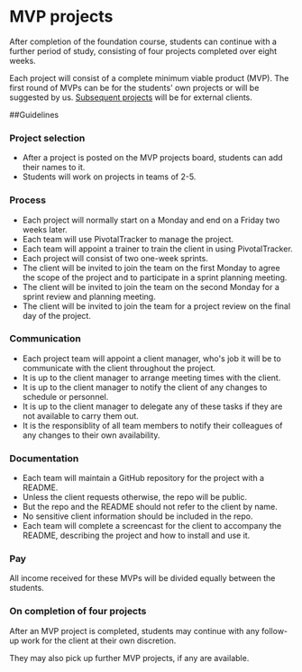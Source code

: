 # MVP projects

After completion of the foundation course, students can continue with a further period of study, consisting of four projects completed over eight weeks.

Each project will consist of a complete minimum viable product (MVP). The first round of MVPs can be for the students' own projects or will be suggested by us. [Subsequent projects](http://foundersandcoders.org/mvp) will be for external clients.

##Guidelines

### Project selection

+ After a project is posted on the MVP projects board, students can add their names to it.
+ Students will work on projects in teams of 2-5.

### Process

+ Each project will normally start on a Monday and end on a Friday two weeks later.
+ Each team will use PivotalTracker to manage the project.
+ Each team will appoint a trainer to train the client in using PivotalTracker.
+ Each project will consist of two one-week sprints.
+ The client will be invited to join the team on the first Monday to agree the scope of the project and to participate in a sprint planning meeting.
+ The client will be invited to join the team on the second Monday for a sprint review and planning meeting.
+ The client will be invited to join the team for a project review on the final day of the project.

### Communication

+ Each project team will appoint a client manager, who's job it will be to communicate with the client throughout the project.
+ It is up to the client manager to arrange meeting times with the client.
+ It is up to the client manager to notify the client of any changes to schedule or personnel.
+ It is up to the client manager to delegate any of these tasks if they are not available to carry them out.
+ It is the responsiblity of all team members to notify their colleagues of any changes to their own availability.

### Documentation

+ Each team will maintain a GitHub repository for the project with a README.
+ Unless the client requests otherwise, the repo will be public.
+ But the repo and the README should not refer to the client by name.
+ No sensitive client information should be included in the repo.
+ Each team will complete a screencast for the client to accompany the README, describing the project and how to install and use it.

### Pay

All income received for these MVPs will be divided equally between the students.

### On completion of four projects

After an MVP project is completed, students may continue with any follow-up work for the client at their own discretion.

They may also pick up further MVP projects, if any are available.




